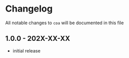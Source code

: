 # Changelog

All notable changes to `coa` will be documented in this file

## 1.0.0 - 202X-XX-XX

- initial release
